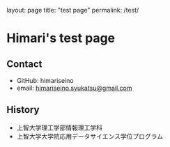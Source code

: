 layout: page
title: "test page"
permalink: /test/

# Himari's test page

## Contact
- GitHub: himariseino
- email: himariseino.syukatsu@gmail.com

## History
- 上智大学理工学部情報理工学科
- 上智大学大学院応用データサイエンス学位プログラム
